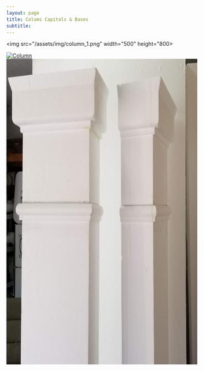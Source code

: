 ```yaml
---
layout: page
title: Colums Capitals & Bases 
subtitle: 
---
```

<img src="/assets/img/column_1.png" width="500" height="800>

<div class="gallery">
  <a target="_blank" href="assets/img/column_1.png">
    <img src="[assets/img/column_1.png](https://github.com/keatonkemper/keatonkemper.github.io/blob/f38a02b1364dbc08d0caeeaa30340bcc212c6745/assets/img/column_1.png)" alt="Column" width="500" height="800">
  </a>
  <div class="desc"></div>
</div>

<div class="gallery">
  <a target="_blank" href="assets/img/column_2.png">
    <img src="assets/img/column_2.png" alt="Column" width="500" height="800">
  </a>
  <div class="desc"></div>
</div>

</body>
</html>
